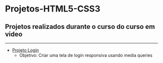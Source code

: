 # Projetos-HTML5-CSS3
## Projetos realizados durante o curso do curso em video
***
* [Projeto Login](https://phellipe-lariucci.github.io/Projetos-HTML5-CSS3/Projeto-Login)
  * Objetivo: Criar uma tela de login responsiva usando media queries 
